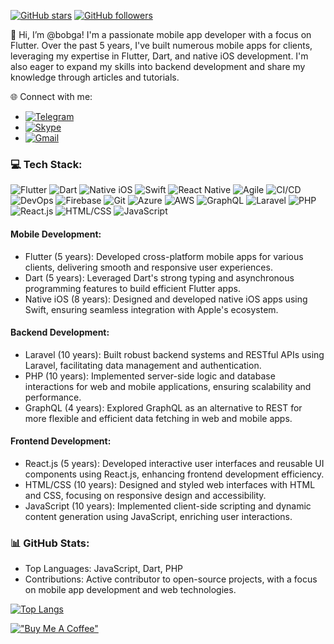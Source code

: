 
[![GitHub stars](https://img.shields.io/github/stars/bobga/bobga?style=social)](https://github.com/bobga/bobga/stargazers)
[![GitHub followers](https://img.shields.io/github/followers/bobga?style=social)](https://github.com/bobga)



👋 Hi, I’m @bobga! I'm a passionate mobile app developer with a focus on Flutter. Over the past 5 years, I've built numerous mobile apps for clients, leveraging my expertise in Flutter, Dart, and native iOS development. I'm also eager to expand my skills into backend development and share my knowledge through articles and tutorials.

🌐 Connect with me:
- [![Telegram](https://img.shields.io/badge/Telegram-@fluttercto-blue?style=for-the-icon&logo=telegram)](https://t.me/fluttercto)
- [![Skype](https://img.shields.io/badge/Skype-live%3A.cid.ffc8dbb48253283b-blue?style=for-the-icon&logo=skype)](https://web.skype.com)
- [![Gmail](https://img.shields.io/badge/Gmail-virtium1000%40gmail.com-red?style=for-the-icon&logo=gmail)](mailto:virtium1000@gmail.com)
  
### 💻 Tech Stack:

![Flutter](https://img.shields.io/badge/Flutter-5_years-02569B?style=flat-square&logo=flutter&logoColor=white)
![Dart](https://img.shields.io/badge/Dart-5_years-0175C2?style=flat-square&logo=dart&logoColor=white)
![Native iOS](https://img.shields.io/badge/Native_iOS-8_years-000000?style=flat-square&logo=apple&logoColor=white)
![Swift](https://img.shields.io/badge/Swift-8_years-000000?style=flat-square&logo=swift&logoColor=white)
![React Native](https://img.shields.io/badge/React_Native-5_years-61DAFB?style=flat-square&logo=react&logoColor=black)
![Agile](https://img.shields.io/badge/Agile-4_years-147EFB?style=flat-square&logo=xcode&logoColor=white)
![CI/CD](https://img.shields.io/badge/CI/CD-4_years-2496ED?style=flat-square&logo=docker&logoColor=white)
![DevOps](https://img.shields.io/badge/DevOps-3_years-FFD43B?style=flat-square&logo=appstore&logoColor=black)
![Firebase](https://img.shields.io/badge/Firebase-7_years-ffca28?style=flat-square&logo=firebase&logoColor=red)
![Git](https://img.shields.io/badge/Git-7_years-F05032?style=flat-square&logo=git&logoColor=white)
![Azure](https://img.shields.io/badge/Azure-3_years-00aeff?style=flat-square&logo=microsoft%20azure&logoColor=white)
![AWS](https://img.shields.io/badge/AWS-3_years-ff9900?style=flat-square&logo=amazon-aws&logoColor=white)
![GraphQL](https://img.shields.io/badge/GraphQL-4_years-E10098?style=flat-square&logo=graphql&logoColor=white)
![Laravel](https://img.shields.io/badge/Laravel-10_years-FF2D20?style=flat-square&logo=laravel&logoColor=white)
![PHP](https://img.shields.io/badge/PHP-10_years-777BB4?style=flat-square&logo=php&logoColor=white)
![React.js](https://img.shields.io/badge/React.js-5_years-61DAFB?style=flat-square&logo=react&logoColor=white)
![HTML/CSS](https://img.shields.io/badge/HTML/CSS-10_years-1572B6?style=flat-square&logo=html5&logoColor=white)
![JavaScript](https://img.shields.io/badge/JavaScript-10_years-F7DF1E?style=flat-square&logo=javascript&logoColor=black)

#### Mobile Development:
- Flutter (5 years): Developed cross-platform mobile apps for various clients, delivering smooth and responsive user experiences.
- Dart (5 years): Leveraged Dart's strong typing and asynchronous programming features to build efficient Flutter apps.
- Native iOS (8 years): Designed and developed native iOS apps using Swift, ensuring seamless integration with Apple's ecosystem.

#### Backend Development:
- Laravel (10 years): Built robust backend systems and RESTful APIs using Laravel, facilitating data management and authentication.
- PHP (10 years): Implemented server-side logic and database interactions for web and mobile applications, ensuring scalability and performance.
- GraphQL (4 years): Explored GraphQL as an alternative to REST for more flexible and efficient data fetching in web and mobile apps.

#### Frontend Development:
- React.js (5 years): Developed interactive user interfaces and reusable UI components using React.js, enhancing frontend development efficiency.
- HTML/CSS (10 years): Designed and styled web interfaces with HTML and CSS, focusing on responsive design and accessibility.
- JavaScript (10 years): Implemented client-side scripting and dynamic content generation using JavaScript, enriching user interactions.

### 📊 GitHub Stats:
- Top Languages: JavaScript, Dart, PHP
- Contributions: Active contributor to open-source projects, with a focus on mobile app development and web technologies.

[![Top Langs](https://github-readme-stats.vercel.app/api/top-langs/?username=bobga&layout=compact&theme=radical&hide_title=true&langs_count=10)](https://github.com/bobga/github-readme-stats)

[!["Buy Me A Coffee"](https://www.buymeacoffee.com/assets/img/custom_images/orange_img.png)](https://www.buymeacoffee.com/bobga)


